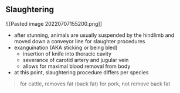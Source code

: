 ## Slaughtering
![[Pasted image 20220707155200.png]]
- after stunning, animals are usually suspended by the hindlimb and moved down a conveyor line for slaughter procedures
- exanguination (AKA sticking or being bled) 
	- insertion of knife into thoracic cavity 
	- severance of carotid artery and jugular vein
	- allows for maximal blood removal from body
- at this point, slaughtering procedure differs per species
> for cattle, removes fat (back fat)
> for pork, not remove back fat


